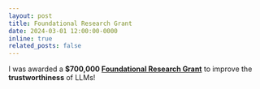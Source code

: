 ```yaml
---
layout: post
title: Foundational Research Grant
date: 2024-03-01 12:00:00-0000
inline: true
related_posts: false
---
```


I was awarded a **$700,000 <a href="https://cset.georgetown.edu/foundational-research-grants" target="_blank">Foundational Research Grant</a>** to improve the **trustworthiness** of LLMs!
